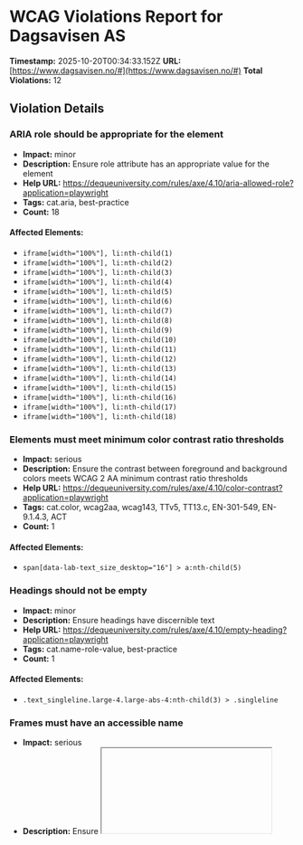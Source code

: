 # WCAG Violations Report for Dagsavisen AS

**Timestamp:** 2025-10-20T00:34:33.152Z
**URL:** [https://www.dagsavisen.no/#](https://www.dagsavisen.no/#)
**Total Violations:** 12

## Violation Details

### ARIA role should be appropriate for the element

- **Impact:** minor
- **Description:** Ensure role attribute has an appropriate value for the element
- **Help URL:** https://dequeuniversity.com/rules/axe/4.10/aria-allowed-role?application=playwright
- **Tags:** cat.aria, best-practice
- **Count:** 18

#### Affected Elements:

- `iframe[width="100%"], li:nth-child(1)`
- `iframe[width="100%"], li:nth-child(2)`
- `iframe[width="100%"], li:nth-child(3)`
- `iframe[width="100%"], li:nth-child(4)`
- `iframe[width="100%"], li:nth-child(5)`
- `iframe[width="100%"], li:nth-child(6)`
- `iframe[width="100%"], li:nth-child(7)`
- `iframe[width="100%"], li:nth-child(8)`
- `iframe[width="100%"], li:nth-child(9)`
- `iframe[width="100%"], li:nth-child(10)`
- `iframe[width="100%"], li:nth-child(11)`
- `iframe[width="100%"], li:nth-child(12)`
- `iframe[width="100%"], li:nth-child(13)`
- `iframe[width="100%"], li:nth-child(14)`
- `iframe[width="100%"], li:nth-child(15)`
- `iframe[width="100%"], li:nth-child(16)`
- `iframe[width="100%"], li:nth-child(17)`
- `iframe[width="100%"], li:nth-child(18)`

### Elements must meet minimum color contrast ratio thresholds

- **Impact:** serious
- **Description:** Ensure the contrast between foreground and background colors meets WCAG 2 AA minimum contrast ratio thresholds
- **Help URL:** https://dequeuniversity.com/rules/axe/4.10/color-contrast?application=playwright
- **Tags:** cat.color, wcag2aa, wcag143, TTv5, TT13.c, EN-301-549, EN-9.1.4.3, ACT
- **Count:** 1

#### Affected Elements:

- `span[data-lab-text_size_desktop="16"] > a:nth-child(5)`

### Headings should not be empty

- **Impact:** minor
- **Description:** Ensure headings have discernible text
- **Help URL:** https://dequeuniversity.com/rules/axe/4.10/empty-heading?application=playwright
- **Tags:** cat.name-role-value, best-practice
- **Count:** 1

#### Affected Elements:

- `.text_singleline.large-4.large-abs-4:nth-child(3) > .singleline`

### Frames must have an accessible name

- **Impact:** serious
- **Description:** Ensure <iframe> and <frame> elements have an accessible name
- **Help URL:** https://dequeuniversity.com/rules/axe/4.10/frame-title?application=playwright
- **Tags:** cat.text-alternatives, wcag2a, wcag412, section508, section508.22.i, TTv5, TT12.d, EN-301-549, EN-9.4.1.2
- **Count:** 3

#### Affected Elements:

- `#offer_e28d7915cf6198783b9c-0`
- `#offer_e28d7915cf6198783b9c-0, iframe`
- `iframe[width="100%"]`

### Heading levels should only increase by one

- **Impact:** moderate
- **Description:** Ensure the order of headings is semantically correct
- **Help URL:** https://dequeuniversity.com/rules/axe/4.10/heading-order?application=playwright
- **Tags:** cat.semantics, best-practice
- **Count:** 5

#### Affected Elements:

- `.border-side-bottom.mobile_border-side-bottom.desktop-space-outsideTop-none:nth-child(16) > .tm21.t42`
- `.tm39.t56`
- `.border-side-top.mobile_border-side-top.has-row-header:nth-child(33) > .t42`
- `.border-side-bottom.mobile_border-side-bottom.desktop-space-outsideTop-none:nth-child(44) > .tm21.t42`
- `.has-row-header.bg-quaternary.color_mobile_bg-quaternary > .t40`

### Images must have alternative text

- **Impact:** critical
- **Description:** Ensure <img> elements have alternative text or a role of none or presentation
- **Help URL:** https://dequeuniversity.com/rules/axe/4.10/image-alt?application=playwright
- **Tags:** cat.text-alternatives, wcag2a, wcag111, section508, section508.22.a, TTv5, TT7.a, TT7.b, EN-301-549, EN-9.1.1.1, ACT
- **Count:** 4

#### Affected Elements:

- `#offer_e28d7915cf6198783b9c-0, img`
- `li:nth-child(1) > a > img[loading="lazy"]`
- `li:nth-child(2) > a > img[loading="lazy"]`
- `li:nth-child(3) > a > img[loading="lazy"]`

### Landmarks should have a unique role or role/label/title (i.e. accessible name) combination

- **Impact:** moderate
- **Description:** Ensure landmarks are unique
- **Help URL:** https://dequeuniversity.com/rules/axe/4.10/landmark-unique?application=playwright
- **Tags:** cat.semantics, best-practice
- **Count:** 1

#### Affected Elements:

- `.mainMenu`

### Links must have discernible text

- **Impact:** serious
- **Description:** Ensure links have discernible text
- **Help URL:** https://dequeuniversity.com/rules/axe/4.10/link-name?application=playwright
- **Tags:** cat.name-role-value, wcag2a, wcag244, wcag412, section508, section508.22.a, TTv5, TT6.a, EN-301-549, EN-9.2.4.4, EN-9.4.1.2, ACT
- **Count:** 3

#### Affected Elements:

- `#offer_e28d7915cf6198783b9c-0, a`
- `a[href="/kultur/hjernetrim/9901219"]`
- `a[data-lab-text_color_desktop=""]`

### <ul> and <ol> must only directly contain <li>, <script> or <template> elements

- **Impact:** serious
- **Description:** Ensure that lists are structured correctly
- **Help URL:** https://dequeuniversity.com/rules/axe/4.10/list?application=playwright
- **Tags:** cat.structure, wcag2a, wcag131, EN-301-549, EN-9.1.3.1
- **Count:** 1

#### Affected Elements:

- `iframe[width="100%"], ul`

### All page content should be contained by landmarks

- **Impact:** moderate
- **Description:** Ensure all page content is contained by landmarks
- **Help URL:** https://dequeuniversity.com/rules/axe/4.10/region?application=playwright
- **Tags:** cat.keyboard, best-practice
- **Count:** 83

#### Affected Elements:

- `h1`
- `#notice-10015420 > .content > h2`
- `#notice-10015420 > .content > .meta`
- `div[title="Vestre vil forhandle"] > h2`
- `div[title="Vestre vil forhandle"] > .meta`
- `#notice-10015373 > .content > h2`
- `#notice-10015373 > .content > .meta`
- `div[title="IDF: To soldater drept søndag"] > h2`
- `time[datetime="2025-10-19T17:08:54.000Z"]`
- `#notice-10015253 > .content > h2`
- `time[datetime="2025-10-19T15:24:11.000Z"]`
- `div[title="33 drept i israelske angrep"] > h2`
- `time[datetime="2025-10-19T17:22:22.000Z"]`
- `#notice-10015052 > .content > h2`
- `time[datetime="2025-10-19T11:20:50.000Z"]`
- `div[title="Svensk gjengleder fengslet"] > h2`
- `time[datetime="2025-10-19T10:36:48.000Z"]`
- `div[title="Kvinne døde – endret siktelse"] > h2`
- `time[datetime="2025-10-19T14:22:25.000Z"]`
- `div[title="Ruud til finale"] > h2`
- `time[datetime="2025-10-19T10:22:18.000Z"]`
- `div[title="Skeid rykket ned"] > h2`
- `time[datetime="2025-10-18T14:03:35.000Z"]`
- `div[title="Ny norsk vindrekord"] > h2`
- `time[datetime="2025-10-18T13:46:02.000Z"]`
- `div[title="Over 68.000 drept i Gaza"] > h2`
- `time[datetime="2025-10-18T12:57:21.000Z"]`
- `#notice-10014556 > .content > h2`
- `time[datetime="2025-10-18T12:55:19.000Z"]`
- `#notice-10014555 > .content > h2`
- `time[datetime="2025-10-18T12:49:01.000Z"]`
- `#notice-10014468 > .content > h2`
- `#notice-10014468 > .content > .meta`
- `#notice-10014444 > .content > h2`
- `#notice-10014444 > .content > .meta`
- `div[title="Kvinne siktet for drapsforsøk"] > h2`
- `div[title="Kvinne siktet for drapsforsøk"] > .meta`
- `#notice-10014431 > .content > h2`
- `#notice-10014431 > .content > .meta`
- `div[title="ICC avviser Israels anke "] > h2`
- `div[title="ICC avviser Israels anke "] > .meta`
- `.row.large-12.small-12:nth-child(2)`
- `.color_mobile_bg-primary.hasContentPadding.mobile-hasContentPadding:nth-child(3)`
- `.row.large-12.small-12:nth-child(4)`
- `#offer_e28d7915cf6198783b9c-0, div[ng-show="!terminalError"]`
- `.row.large-12.small-12:nth-child(7)`
- `.row.large-12.small-12:nth-child(8)`
- `.row.large-12.small-12:nth-child(9)`
- `.row.large-12.small-12:nth-child(11)`
- `.row.large-12.small-12:nth-child(12)`
- `.border-side-top.mobile_border-side-top.border-bg-quaternary:nth-child(13)`
- `.row.large-12.small-12:nth-child(14)`
- `.border-side-bottom.mobile_border-side-bottom.desktop-space-outsideTop-none:nth-child(16)`
- `.articlescroller-header.t35.font-weight-bold`
- `#article_list_9904930 > .inner.fullwidthTarget.content > .count_4.articles.scroll-container`
- `.tm39.t56`
- `.count_1`
- `.row.large-12.small-12:nth-child(19)`
- `.row.large-12.small-12:nth-child(21)`
- `.border-side-top.mobile_border-side-top.border-bg-quaternary:nth-child(22)`
- `.row.large-12.small-12:nth-child(23)`
- `.row.large-12.small-12:nth-child(24)`
- `.row.large-12.small-12:nth-child(26)`
- `.row.large-12.small-12:nth-child(27)`
- `.mobile_no_border_color.bg-tertiary.color_mobile_bg-tertiary`
- `.border-side-top.mobile_border-side-top.has-row-header:nth-child(31)`
- `.color_mobile_bg-primary.hasContentPadding.mobile-hasContentPadding:nth-child(32)`
- `.border-side-top.mobile_border-side-top.has-row-header:nth-child(33)`
- `.bg-tertiary.color_mobile_bg-tertiary.hasContentPadding:nth-child(34)`
- `.row.large-12.small-12:nth-child(36)`
- `.row.large-12.small-12:nth-child(37)`
- `.row.large-12.small-12:nth-child(38)`
- `.row.large-12.small-12:nth-child(39)`
- `.row.large-12.small-12:nth-child(41)`
- `.row.large-12.small-12:nth-child(42)`
- `.row.large-12.small-12:nth-child(43)`
- `.border-side-bottom.mobile_border-side-bottom.desktop-space-outsideTop-none:nth-child(44)`
- `.articlescroller-header.t43.font-weight-bold`
- `#article_list_10008421 > .inner.fullwidthTarget.content > .count_4.articles.scroll-container`
- `.bg-quaternary.color_mobile_bg-quaternary.hasContentPadding:nth-child(47)`
- `.row.large-12.small-12:nth-child(48)`
- `.has-row-header.bg-quaternary.color_mobile_bg-quaternary`
- `.powered-by`

### [role="img"] elements must have an alternative text

- **Impact:** serious
- **Description:** Ensure [role="img"] elements have alternative text
- **Help URL:** https://dequeuniversity.com/rules/axe/4.10/role-img-alt?application=playwright
- **Tags:** cat.text-alternatives, wcag2a, wcag111, section508, section508.22.a, TTv5, TT7.a, EN-301-549, EN-9.1.1.1, ACT
- **Count:** 2

#### Affected Elements:

- `iframe[width="100%"], .ShareControl__ShareIcon-sc-1pwe6vd-0`
- `iframe[width="100%"], .SubscribeLink__PlusIcon-sc-q4x3v7-0`

### Scrollable region must have keyboard access

- **Impact:** serious
- **Description:** Ensure elements that have scrollable content are accessible by keyboard
- **Help URL:** https://dequeuniversity.com/rules/axe/4.10/scrollable-region-focusable?application=playwright
- **Tags:** cat.keyboard, wcag2a, wcag211, wcag213, TTv5, TT4.a, EN-301-549, EN-9.2.1.1, EN-9.2.1.3
- **Count:** 1

#### Affected Elements:

- `iframe[width="100%"], ul`
